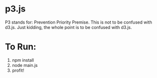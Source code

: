 p3.js
=====

P3 stands for: Prevention Priority Premise. This is not to be confused with d3.js. Just kidding, the whole point is to be confused with d3.js.

To Run:
=======

1. npm install
2. node main.js
3. profit!
